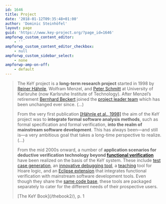 ```yaml
---
id: 1646
title: Project
date: '2018-01-12T09:35:48+01:00'
author: 'Dominic Steinhöfel'
layout: page
guid: 'https://www.key-project.org/?page_id=1646'
ampforwp_custom_content_editor:
    - ''
ampforwp_custom_content_editor_checkbox:
    - null
ampforwp_custom_sidebar_select:
    - none
ampforwp-amp-on-off:
    - default
---
```


> The KeY project is a **long-term research project** started in 1998 by [Reiner Hähnle](https://www.se.informatik.tu-darmstadt.de/de/se/group-members/reiner-haehnle/), Wolfram Menzel, and [Peter Schmitt](https://lfm.iti.kit.edu/pschmitt.php) at University of Karlsruhe (now Karlsruhe Institute of Technology). After Menzel’s retirement [Bernhard Beckert](https://formal.iti.kit.edu/beckert/) joined the [project leader team](https://www.key-project.org/about/people/#group-leaders) which has been unchanged ever since. (…)
> 
>  From the very first publication [\[Hähnle et al., 1998\]](http://dblp.org/rec/html/journals/ki/HahnleMS98 "DBLP") the aim of the KeY project was to **integrate formal software analysis methods**, such as formal specification and formal verification, **into the realm of mainstream software development**. This has always been—and still is—a very ambitious goal that takes a long-time perspective to realize. (…)
> 
>  From the mid 2000s onward, a number of **application scenarios for deductive verification technology beyond [functional verification](/applications/program-verification/)** have been realized on the basis of the KeY system. These include [test case generation](/applications/test-case-generation/), an [innovative debugging tool](/applications/debugging/), a [teaching](/applications/key-for-teaching/) tool for Hoare logic, and an [Eclipse extension](/applications/program-verification/#Tutorials) that integrates functional verification with mainstream software development tools. Even though they share the [same code base](/applications/key-for-your-own-research-projects/), these tools are packaged separately to cater for the different needs of their prospective users.
> 
>  <footer>[The KeY Book](/thebook2/), p. 1</footer>